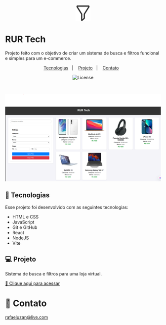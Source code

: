 <p align='center'>
  <img src="filter/src/assets/filter.png" width='50px'>
</p>

# RUR Tech 

Projeto feito com o objetivo de criar um sistema de busca e filtros funcional e simples para um e-commerce.

<p align="center">
  <a href="#-tecnologias">Tecnologias</a>&nbsp;&nbsp;&nbsp;|&nbsp;&nbsp;&nbsp;
  <a href="#-projeto">Projeto</a>&nbsp;&nbsp;&nbsp;|&nbsp;&nbsp;&nbsp;
  <a href="#-contato">Contato</a>&nbsp;&nbsp;&nbsp;
</p>

<p align="center">
  <img alt="License" src="https://img.shields.io/static/v1?label=license&message=MIT&color=49AA26&labelColor=000000">
</p>

<br>

![preview](filter/src/assets/preview.png)

## 🚀 Tecnologias

Esse projeto foi desenvolvido com as seguintes tecnologias:

- HTML e CSS
- JavaScript 
- Git e GitHub
- React
- NodeJS
- Vite

## 💻 Projeto

Sistema de busca e filtros para uma loja virtual.

[🔗 Clique aqui para acessar](https://filter-react-weld.vercel.app/)

# 📱 Contato
rafaeluzan@live.com

